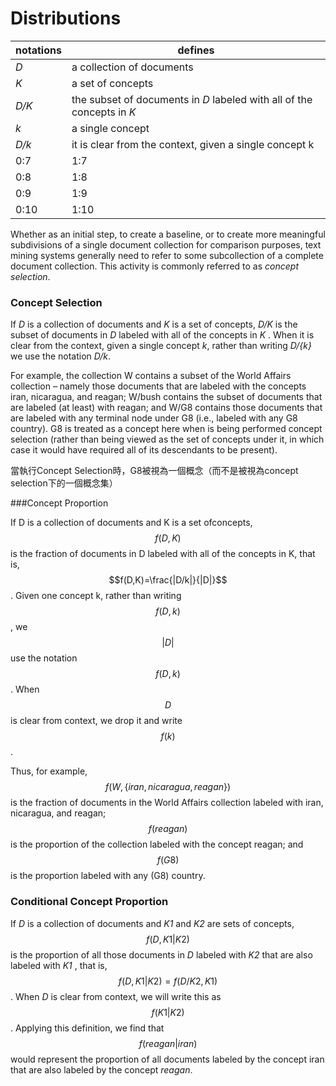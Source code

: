 # Distributions
| notations | defines |
| -- | -- |
| *D* | a collection of documents |
| *K* | a set of concepts |
| *D/K* | the subset of documents in *D* labeled with all of the concepts in *K* |
| *k* | a single concept |
| *D/k* | it is clear from the context, given a single concept k |
| 0:7 | 1:7 |
| 0:8 | 1:8 |
| 0:9 | 1:9 |
| 0:10 | 1:10 |


Whether as an initial step, to create a baseline, or to create more meaningful subdivisions of a single document collection for comparison purposes, text mining systems generally need to refer to some subcollection of a complete document collection. This activity is commonly referred to as *concept selection*. 




### Concept Selection


If *D* is a collection of documents and *K* is a set of concepts, *D/K* is the subset of documents in *D* labeled with all of the concepts in *K* . When it is clear from the context, given a single concept *k*, rather than writing *D/{k}* we use the notation *D/k*.

For example, the collection W contains a subset of the World Affairs collection – namely those documents that are labeled with the concepts iran, nicaragua, and reagan; W/bush contains the subset of documents that are labeled (at least) with reagan; and W/G8 contains those documents that are labeled with any terminal node under G8 (i.e., labeled with any G8 country). G8 is treated as a concept here when is being performed concept selection (rather than being viewed as the set of concepts under it, in which case it would have required all of its descendants to be present).

當執行Concept Selection時，G8被視為一個概念（而不是被視為concept selection下的一個概念集）

###Concept Proportion

If D is a collection of documents and K is a set
ofconcepts, $$f(D,K)$$ is the fraction of documents in D labeled with all of the concepts
in K, that is,  $$f(D,K)=\frac{|D/k|}{|D|}$$. Given one concept k, rather than writing $$f (D, {k})$$, we $$|D|$$
 use the notation $$f ( D, k)$$. When $$D$$ is clear from context, we drop it and write $$f ( k)$$.
 
Thus, for example, $$f (W, \big\{ iran, nicaragua, reagan \big\})$$ is the fraction of documents in the World Affairs collection labeled with iran, nicaragua, and reagan; $$f (reagan)$$ is the proportion of the collection labeled with the concept reagan; and $$f (G8)$$ is the proportion labeled with any (G8) country.


### Conditional Concept Proportion
If *D* is a collection of documents and *K1* and *K2* are sets of concepts, $$f(D,K1 | K2)$$ is the proportion of all those documents in *D* labeled with *K2* that are also labeled with *K1* , that is, $$f ( D, K1 | K2 ) =
f (D/K2, K1)$$. When *D* is clear from context, we will write this as $$f (K1 | K2)$$.
Applying this definition, we find that $$f (reagan | iran)$$ would represent the proportion of all documents labeled by the concept iran that are also labeled by the concept *reagan*.
